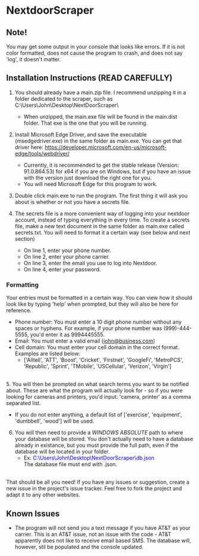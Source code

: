 # NextdoorScraper
## Note!
You may get some output in your console that looks like errors. If it is not color formatted, does not cause the program to crash, and does not say 'log', it doesn't matter.

## Installation Instructions (READ CAREFULLY)
1. You should already have a main.zip file. I recommend unzipping it in a folder dedicated to the scraper, such as C:\Users\John\Desktop\NextDoorScraper\
   * When unzipped, the main.exe file will be found in the main.dist folder. That exe is the one that you will be running.

2. Install Microsoft Edge Driver, and save the executable (msedgedriver.exe) in the same folder as main.exe. You can get that driver here: https://developer.microsoft.com/en-us/microsoft-edge/tools/webdriver/
   * Currently, it is recommended to get the stable release (Version: 91.0.864.53) for x64 if you are on Windows, but if you have an issue with the version just download the right one for you.
   * You will need Microsoft Edge for this program to work.

3. Double click main.exe to run the program. The first thing it will ask you about is whether or not you have a secrets file.
4. The secrets file is a more convenient way of logging into your nextdoor account, instead of typing everything in every time. To create a secrets file, make a new text document in the same folder as main.exe called secrets.txt. You will need to format it a certain way (see below and next section)
    * On line 1, enter your phone number. 
    * On line 2, enter  your phone carrier. 
    * On line 3, enter the email you use to log into Nextdoor. 
    * On line 4, enter your password. 

### Formatting
Your entries must be formatted in a certain way. You can view how it should look like by typing 'help' when prompted, but they will also be here for reference.
* Phone number: You must enter a 10 digit phone number without any spaces or hyphens. For example, if your phone number was (999)-444-5555, you'd enter it as 9994445555.
* Email: You must enter a valid email (john@business.com)
* Cell domain: You must enter your cell domain in the correct format. Examples are listed below: 
  * ['Alltell', 'ATT', 'Boost', 'Cricket', 'Firstnet', 'GoogleFi', 'MetroPCS', 'Republic', 'Sprint', 'TMobile',
         'USCellular', 'Verizon', 'Virgin']

<br/>5. You will then be prompted on what search terms you want to be notified about. These are what the program will actually look for - so if you were looking for cameras and printers, you'd input: 'camera, printer' as a comma separated list. 
  * If you do not enter anything, a default list of ['exercise', 'equipment', 'dumbbell', 'wood'] will be used.

6. You will then need to provide a *_WINDOWS ABSOLUTE_* path to where your database will be stored. You don't actually need to have a database already in existance, but you must provide the full path, even
 if the database will be located in your folder. 
   * Ex: <span style="color:blue">C:\Users\John\Desktop\NextDoorScraper\db.json</span>
<br/>The database file must end with .json. 

<br/>That should be all you need! If you have any issues or suggestion, create a new issue in the project's issue tracker. Feel free to fork the project and adapt it to any other websites.

## Known Issues
* The program will not send you a text message if you have AT&T as your carrier. This is an AT&T issue, not an issue with the code - AT&T apparently does not like to receive email based SMS. The database will, however, stil be populated and the console updated.
